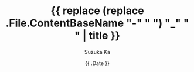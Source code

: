 ---
title: '{{ replace (replace .File.ContentBaseName "-" " ") "_" " " | title }}'
description: (Galery description)
date: '{{ .Date }}'
draft: false
author: "Suzuka Ka"
menus: "main"
# categories: ["nature"]
# weight: 3
# params:
#   private: true # This gallery does not show in lists, RSS, sitemaps, etc. On list pages, use cascade to hide descendants.
#   featured: true # If true the gallery will be featured in home with a big picture
#   featured_gallery: true # If true, the gallery will be featured in the home page (with an smaller size)
#   featured_image: azzedine-rouichi-ZS_XuDZmxpM-unsplash.jpg
#   transparent_bg_for_gifs: true # if true, the background of the .gif's will be transparent
#   transparent_bg_for_pngs: true # if true, the background of the .png's will be transparent
# content_centered: true # if true, the markdown content (text) of a gallery will be centered (only recommende if you plan to add very few text)

#   show_text_on_top: true # if true, shows the markdown text on top of the gallery. If false or not set, shows the markdown at the bottom
#   theme: dark
#   sort_order: desc
#   sort_by: Name # Exif.Date
# resources:
#   - src: azzedine-rouichi-ZS_XuDZmxpM-unsplash.jpg
#     params:
#       cover: true

# resources:
#   - src: images/cat-1.jpg # NOTE don't forget the relative route! (If the image is inside 'images/' add it!)
#     title: Brown tabby cat on white stairs
#     params:
#       cover: true
#       date: 2024-02-18T13:04:30+0100
#       weight: 20

# title – title of the album, shown in the album list and on the album page.
# date – album date, used for sorting (newest first).
# description – description shown on the album page. Rendered as markdown to enable adding links and some formatting.
# weight – can be used to adjust sort order.
# params.featured_image – name of the image file used for the album thumbnail. If not set, the first image which contains "feature" in its filename is used, otherwise the first image in the album.
# featured_image_hover: # Image that displays when hovering the album. If not set, the first image which contains "hover" in its filename will be used.
# params.private – if set to true, this album is not shown in the album overview and is excluded from RSS feeds.
# params.featured – if set to true, this album is featured on the homepage (even if private).
# params.sort_by – property used for sorting images in an album. Default is Name (filename), but can also be Date. Or Params.weight, Params.src
# params.sort_order – sort order. Default is asc.
# params.theme – color theme for this page. Defaults to defaultTheme from configuration.
---